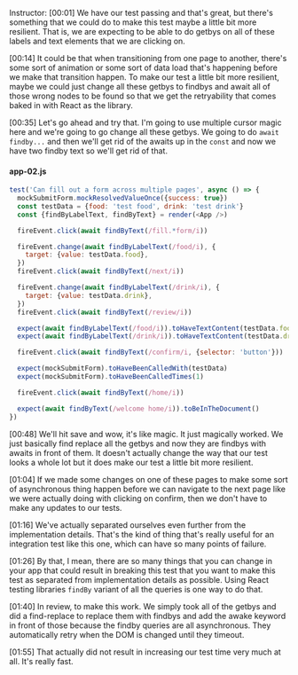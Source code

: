 Instructor: [00:01] We have our test passing and that's great, but there's something that we could do to make this test maybe a little bit more resilient. That is, we are expecting to be able to do getbys on all of these labels and text elements that we are clicking on.

[00:14] It could be that when transitioning from one page to another, there's some sort of animation or some sort of data load that's happening before we make that transition happen. To make our test a little bit more resilient, maybe we could just change all these getbys to findbys and await all of those wrong nodes to be found so that we get the retryability that comes baked in with React as the library.

[00:35] Let's go ahead and try that. I'm going to use multiple cursor magic here and we're going to go change all these getbys. We going to do `await findby...` and then we'll get rid of the awaits up in the `const` and now we have two findby text so we'll get rid of that.

#### app-02.js
```js
test('Can fill out a form across multiple pages', async () => {
  mockSubmitForm.mockResolvedValueOnce({success: true})
  const testData = {food: 'test food', drink: 'test drink'}
  const {findByLabelText, findByText} = render(<App />)

  fireEvent.click(await findByText(/fill.*form/i))

  fireEvent.change(await findByLabelText(/food/i), {
    target: {value: testData.food},
  })
  fireEvent.click(await findByText(/next/i))

  fireEvent.change(await findByLabelText(/drink/i), {
    target: {value: testData.drink},
  })
  fireEvent.click(await findByText(/review/i))

  expect(await findByLabelText(/food/i)).toHaveTextContent(testData.food)
  expect(await findByLabelText(/drink/i)).toHaveTextContent(testData.drink)

  fireEvent.click(await findByText(/confirm/i, {selector: 'button'}))

  expect(mockSubmitForm).toHaveBeenCalledWith(testData)
  expect(mockSubmitForm).toHaveBeenCalledTimes(1)

  fireEvent.click(await findByText(/home/i))

  expect(await findByText(/welcome home/i)).toBeInTheDocument()
})
```

[00:48] We'll hit save and wow, it's like magic. It just magically worked. We just basically find replace all the getbys and now they are findbys with awaits in front of them. It doesn't actually change the way that our test looks a whole lot but it does make our test a little bit more resilient.

[01:04] If we made some changes on one of these pages to make some sort of asynchronous thing happen before we can navigate to the next page like we were actually doing with clicking on confirm, then we don't have to make any updates to our tests.

[01:16] We've actually separated ourselves even further from the implementation details. That's the kind of thing that's really useful for an integration test like this one, which can have so many points of failure.

[01:26] By that, I mean, there are so many things that you can change in your app that could result in breaking this test that you want to make this test as separated from implementation details as possible. Using React testing libraries `findBy` variant of all the queries is one way to do that.

[01:40] In review, to make this work. We simply took all of the getbys and did a find-replace to replace them with findbys and add the awake keyword in front of those because the findby queries are all asynchronous. They automatically retry when the DOM is changed until they timeout.

[01:55] That actually did not result in increasing our test time very much at all. It's really fast.
